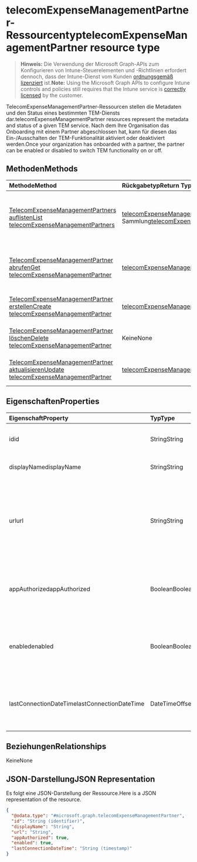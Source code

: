 # <a name="telecomexpensemanagementpartner-resource-type"></a><span data-ttu-id="ad57c-101">telecomExpenseManagementPartner-Ressourcentyp</span><span class="sxs-lookup"><span data-stu-id="ad57c-101">telecomExpenseManagementPartner resource type</span></span>

> <span data-ttu-id="ad57c-102">**Hinweis:** Die Verwendung der Microsoft Graph-APIs zum Konfigurieren von Intune-Steuerelementen und -Richtlinien erfordert dennoch, dass der Intune-Dienst vom Kunden [ordnungsgemäß lizenziert](https://go.microsoft.com/fwlink/?linkid=839381) ist.</span><span class="sxs-lookup"><span data-stu-id="ad57c-102">**Note:** Using the Microsoft Graph APIs to configure Intune controls and policies still requires that the Intune service is [correctly licensed](https://go.microsoft.com/fwlink/?linkid=839381) by the customer.</span></span>

<span data-ttu-id="ad57c-103">TelecomExpenseManagementPartner-Ressourcen stellen die Metadaten und den Status eines bestimmten TEM-Diensts dar.</span><span class="sxs-lookup"><span data-stu-id="ad57c-103">telecomExpenseManagementPartner resources represent the metadata and status of a given TEM service.</span></span> <span data-ttu-id="ad57c-104">Nach dem Ihre Organisation das Onboarding mit einem Partner abgeschlossen hat, kann für diesen das Ein-/Ausschalten der TEM-Funktionalität aktiviert oder deaktiviert werden.</span><span class="sxs-lookup"><span data-stu-id="ad57c-104">Once your organization has onboarded with a partner, the partner can be enabled or disabled to switch TEM functionality on or off.</span></span>
## <a name="methods"></a><span data-ttu-id="ad57c-105">Methoden</span><span class="sxs-lookup"><span data-stu-id="ad57c-105">Methods</span></span>
|<span data-ttu-id="ad57c-106">Methode</span><span class="sxs-lookup"><span data-stu-id="ad57c-106">Method</span></span>|<span data-ttu-id="ad57c-107">Rückgabetyp</span><span class="sxs-lookup"><span data-stu-id="ad57c-107">Return Type</span></span>|<span data-ttu-id="ad57c-108">Beschreibung</span><span class="sxs-lookup"><span data-stu-id="ad57c-108">Description</span></span>|
|:---|:---|:---|
|[<span data-ttu-id="ad57c-109">TelecomExpenseManagementPartners auflisten</span><span class="sxs-lookup"><span data-stu-id="ad57c-109">List telecomExpenseManagementPartners</span></span>](../api/intune_tem_telecomexpensemanagementpartner_list.md)|<span data-ttu-id="ad57c-110">[telecomExpenseManagementPartner](../resources/intune_tem_telecomexpensemanagementpartner.md)-Sammlung</span><span class="sxs-lookup"><span data-stu-id="ad57c-110">[telecomExpenseManagementPartner](../resources/intune_tem_telecomexpensemanagementpartner.md) collection</span></span>|<span data-ttu-id="ad57c-111">Auflisten von Eigenschaften und Beziehungen der [telecomExpenseManagementPartner](../resources/intune_tem_telecomexpensemanagementpartner.md)-Objekte.</span><span class="sxs-lookup"><span data-stu-id="ad57c-111">List properties and relationships of the [telecomExpenseManagementPartner](../resources/intune_tem_telecomexpensemanagementpartner.md) objects.</span></span>|
|[<span data-ttu-id="ad57c-112">TelecomExpenseManagementPartner abrufen</span><span class="sxs-lookup"><span data-stu-id="ad57c-112">Get telecomExpenseManagementPartner</span></span>](../api/intune_tem_telecomexpensemanagementpartner_get.md)|[<span data-ttu-id="ad57c-113">telecomExpenseManagementPartner</span><span class="sxs-lookup"><span data-stu-id="ad57c-113">telecomExpenseManagementPartner</span></span>](../resources/intune_tem_telecomexpensemanagementpartner.md)|<span data-ttu-id="ad57c-114">Lesen von Eigenschaften und Beziehungen des [telecomExpenseManagementPartner](../resources/intune_tem_telecomexpensemanagementpartner.md)-Objekts.</span><span class="sxs-lookup"><span data-stu-id="ad57c-114">Read properties and relationships of [plannerTaskDetails](../resources/intune_tem_telecomexpensemanagementpartner.md) object.</span></span>|
|[<span data-ttu-id="ad57c-115">TelecomExpenseManagementPartner erstellen</span><span class="sxs-lookup"><span data-stu-id="ad57c-115">Create telecomExpenseManagementPartner</span></span>](../api/intune_tem_telecomexpensemanagementpartner_create.md)|[<span data-ttu-id="ad57c-116">telecomExpenseManagementPartner</span><span class="sxs-lookup"><span data-stu-id="ad57c-116">telecomExpenseManagementPartner</span></span>](../resources/intune_tem_telecomexpensemanagementpartner.md)|<span data-ttu-id="ad57c-117">Erstellen eines neuen [telecomExpenseManagementPartner](../resources/intune_tem_telecomexpensemanagementpartner.md)-Objekts.</span><span class="sxs-lookup"><span data-stu-id="ad57c-117">Create a new [plannerBucket](../resources/intune_tem_telecomexpensemanagementpartner.md) object.</span></span>|
|[<span data-ttu-id="ad57c-118">TelecomExpenseManagementPartner löschen</span><span class="sxs-lookup"><span data-stu-id="ad57c-118">Delete telecomExpenseManagementPartner</span></span>](../api/intune_tem_telecomexpensemanagementpartner_delete.md)|<span data-ttu-id="ad57c-119">Keine</span><span class="sxs-lookup"><span data-stu-id="ad57c-119">None</span></span>|<span data-ttu-id="ad57c-120">Löscht ein [TelecomExpenseManagementPartner](../resources/intune_tem_telecomexpensemanagementpartner.md)-Objekt.</span><span class="sxs-lookup"><span data-stu-id="ad57c-120">Deletes a [telecomExpenseManagementPartner](../resources/intune_tem_telecomexpensemanagementpartner.md).</span></span>|
|[<span data-ttu-id="ad57c-121">TelecomExpenseManagementPartner aktualisieren</span><span class="sxs-lookup"><span data-stu-id="ad57c-121">Update telecomExpenseManagementPartner</span></span>](../api/intune_tem_telecomexpensemanagementpartner_update.md)|[<span data-ttu-id="ad57c-122">telecomExpenseManagementPartner</span><span class="sxs-lookup"><span data-stu-id="ad57c-122">telecomExpenseManagementPartner</span></span>](../resources/intune_tem_telecomexpensemanagementpartner.md)|<span data-ttu-id="ad57c-123">Aktualisieren der Eigenschaften eines [telecomExpenseManagementPartner](../resources/intune_tem_telecomexpensemanagementpartner.md)-Objekts.</span><span class="sxs-lookup"><span data-stu-id="ad57c-123">Update the properties of a [calendar](../resources/intune_tem_telecomexpensemanagementpartner.md) object.</span></span>|

## <a name="properties"></a><span data-ttu-id="ad57c-124">Eigenschaften</span><span class="sxs-lookup"><span data-stu-id="ad57c-124">Properties</span></span>
|<span data-ttu-id="ad57c-125">Eigenschaft</span><span class="sxs-lookup"><span data-stu-id="ad57c-125">Property</span></span>|<span data-ttu-id="ad57c-126">Typ</span><span class="sxs-lookup"><span data-stu-id="ad57c-126">Type</span></span>|<span data-ttu-id="ad57c-127">Beschreibung</span><span class="sxs-lookup"><span data-stu-id="ad57c-127">Description</span></span>|
|:---|:---|:---|
|<span data-ttu-id="ad57c-128">id</span><span class="sxs-lookup"><span data-stu-id="ad57c-128">id</span></span>|<span data-ttu-id="ad57c-129">String</span><span class="sxs-lookup"><span data-stu-id="ad57c-129">String</span></span>|<span data-ttu-id="ad57c-130">Eindeutiger Bezeichner des TEM-Partners</span><span class="sxs-lookup"><span data-stu-id="ad57c-130">Unique identifier of the TEM partner.</span></span>|
|<span data-ttu-id="ad57c-131">displayName</span><span class="sxs-lookup"><span data-stu-id="ad57c-131">displayName</span></span>|<span data-ttu-id="ad57c-132">String</span><span class="sxs-lookup"><span data-stu-id="ad57c-132">String</span></span>|<span data-ttu-id="ad57c-133">Anzeigename des TEM-Partners</span><span class="sxs-lookup"><span data-stu-id="ad57c-133">Display name of the TEM partner.</span></span>|
|<span data-ttu-id="ad57c-134">url</span><span class="sxs-lookup"><span data-stu-id="ad57c-134">url</span></span>|<span data-ttu-id="ad57c-135">String</span><span class="sxs-lookup"><span data-stu-id="ad57c-135">String</span></span>|<span data-ttu-id="ad57c-136">Die URL für die Verwaltungssteuerung des TEM-Partners, mit der ein Administrator den TEM-Dienst konfigurieren kann.</span><span class="sxs-lookup"><span data-stu-id="ad57c-136">URL of the TEM partner's administrative control panel, where an administrator can configure their TEM service.</span></span>|
|<span data-ttu-id="ad57c-137">appAuthorized</span><span class="sxs-lookup"><span data-stu-id="ad57c-137">appAuthorized</span></span>|<span data-ttu-id="ad57c-138">Boolean</span><span class="sxs-lookup"><span data-stu-id="ad57c-138">Boolean</span></span>|<span data-ttu-id="ad57c-139">Gibt an, ob die AAD-App des Partners für den Zugriff auf Intune autorisiert wurde.</span><span class="sxs-lookup"><span data-stu-id="ad57c-139">Whether the partner's AAD app has been authorized to access Intune.</span></span>|
|<span data-ttu-id="ad57c-140">enabled</span><span class="sxs-lookup"><span data-stu-id="ad57c-140">enabled</span></span>|<span data-ttu-id="ad57c-141">Boolean</span><span class="sxs-lookup"><span data-stu-id="ad57c-141">Boolean</span></span>|<span data-ttu-id="ad57c-142">Gibt an, ob die Intune-Verbindung mit dem TEM-Dienst derzeit aktiviert oder deaktiviert ist.</span><span class="sxs-lookup"><span data-stu-id="ad57c-142">Whether Intune's connection to the TEM service is currently enabled or disabled.</span></span>|
|<span data-ttu-id="ad57c-143">lastConnectionDateTime</span><span class="sxs-lookup"><span data-stu-id="ad57c-143">lastConnectionDateTime</span></span>|<span data-ttu-id="ad57c-144">DateTimeOffset</span><span class="sxs-lookup"><span data-stu-id="ad57c-144">DateTimeOffset</span></span>|<span data-ttu-id="ad57c-145">Zeitstempel der letzten vom TEM-Partner an Intune gesendeten Anforderung</span><span class="sxs-lookup"><span data-stu-id="ad57c-145">Timestamp of the last request sent to Intune by the TEM partner.</span></span>|

## <a name="relationships"></a><span data-ttu-id="ad57c-146">Beziehungen</span><span class="sxs-lookup"><span data-stu-id="ad57c-146">Relationships</span></span>
<span data-ttu-id="ad57c-147">Keine</span><span class="sxs-lookup"><span data-stu-id="ad57c-147">None</span></span>
## <a name="json-representation"></a><span data-ttu-id="ad57c-148">JSON-Darstellung</span><span class="sxs-lookup"><span data-stu-id="ad57c-148">JSON Representation</span></span>
<span data-ttu-id="ad57c-149">Es folgt eine JSON-Darstellung der Ressource.</span><span class="sxs-lookup"><span data-stu-id="ad57c-149">Here is a JSON representation of the resource.</span></span>
<!-- {
  "blockType": "resource",
  "keyProperty": "id",
  "@odata.type": "microsoft.graph.telecomExpenseManagementPartner"
}
-->
``` json
{
  "@odata.type": "#microsoft.graph.telecomExpenseManagementPartner",
  "id": "String (identifier)",
  "displayName": "String",
  "url": "String",
  "appAuthorized": true,
  "enabled": true,
  "lastConnectionDateTime": "String (timestamp)"
}
```



